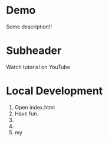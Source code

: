 # Demo

Some description!!

# Subheader

Watch tutorial on YouTube

# Local Development

1. Open index.html
2. Have fun.
3.
4.
5. my